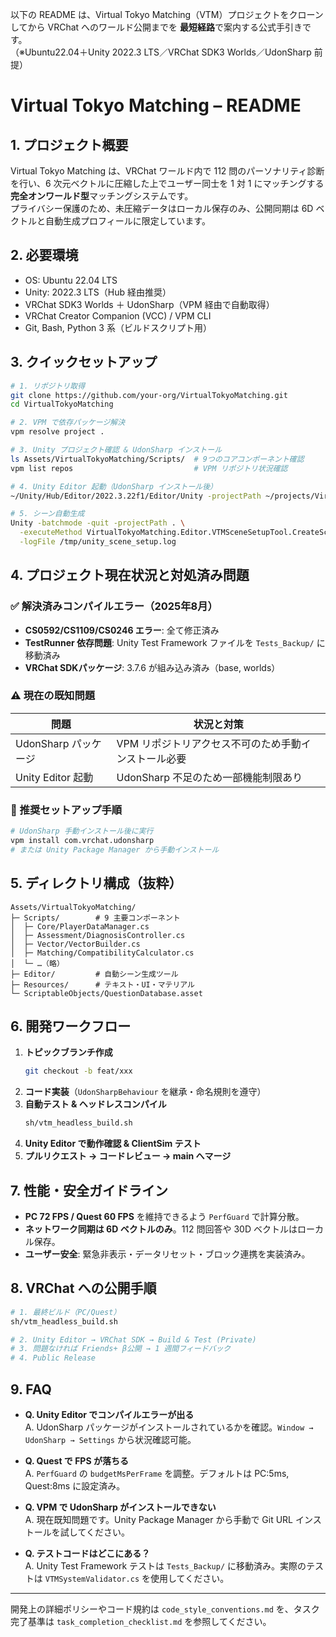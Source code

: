 以下の README は、Virtual Tokyo Matching（VTM）プロジェクトをクローンしてから VRChat へのワールド公開までを **最短経路**で案内する公式手引きです。  
（※Ubuntu22.04＋Unity 2022.3 LTS／VRChat SDK3 Worlds／UdonSharp 前提）

# Virtual Tokyo Matching – README

## 1. プロジェクト概要
Virtual Tokyo Matching は、VRChat ワールド内で 112 問のパーソナリティ診断を行い、6 次元ベクトルに圧縮した上でユーザー同士を 1 対 1 にマッチングする **完全オンワールド型**マッチングシステムです。  
プライバシー保護のため、未圧縮データはローカル保存のみ、公開同期は 6D ベクトルと自動生成プロフィールに限定しています。

## 2. 必要環境
- OS: Ubuntu 22.04 LTS  
- Unity: 2022.3 LTS（Hub 経由推奨）  
- VRChat SDK3 Worlds ＋ UdonSharp（VPM 経由で自動取得）  
- VRChat Creator Companion (VCC) / VPM CLI  
- Git, Bash, Python 3 系（ビルドスクリプト用）

## 3. クイックセットアップ

```bash
# 1. リポジトリ取得
git clone https://github.com/your-org/VirtualTokyoMatching.git
cd VirtualTokyoMatching

# 2. VPM で依存パッケージ解決
vpm resolve project .

# 3. Unity プロジェクト確認 & UdonSharp インストール
ls Assets/VirtualTokyoMatching/Scripts/  # 9つのコアコンポーネント確認
vpm list repos                           # VPM リポジトリ状況確認

# 4. Unity Editor 起動（UdonSharp インストール後）
~/Unity/Hub/Editor/2022.3.22f1/Editor/Unity -projectPath ~/projects/VirtualTokyoMatching

# 5. シーン自動生成
Unity -batchmode -quit -projectPath . \
  -executeMethod VirtualTokyoMatching.Editor.VTMSceneSetupTool.CreateSceneSetup \
  -logFile /tmp/unity_scene_setup.log
```

## 4. プロジェクト現在状況と対処済み問題

### ✅ 解決済みコンパイルエラー（2025年8月）
- **CS0592/CS1109/CS0246 エラー**: 全て修正済み
- **TestRunner 依存問題**: Unity Test Framework ファイルを `Tests_Backup/` に移動済み
- **VRChat SDKパッケージ**: 3.7.6 が組み込み済み（base, worlds）

### ⚠️ 現在の既知問題
| 問題 | 状況と対策 |
|------|-----------|
| UdonSharp パッケージ | VPM リポジトリアクセス不可のため手動インストール必要 |
| Unity Editor 起動 | UdonSharp 不足のため一部機能制限あり |

### 🔧 推奨セットアップ手順
```bash
# UdonSharp 手動インストール後に実行
vpm install com.vrchat.udonsharp
# または Unity Package Manager から手動インストール
```

## 5. ディレクトリ構成（抜粋）

```
Assets/VirtualTokyoMatching/
├─ Scripts/        # 9 主要コンポーネント
│  ├─ Core/PlayerDataManager.cs
│  ├─ Assessment/DiagnosisController.cs
│  ├─ Vector/VectorBuilder.cs
│  ├─ Matching/CompatibilityCalculator.cs
│  └─ …（略）
├─ Editor/         # 自動シーン生成ツール
├─ Resources/      # テキスト・UI・マテリアル
└─ ScriptableObjects/QuestionDatabase.asset
```

## 6. 開発ワークフロー

1. **トピックブランチ作成**
   ```bash
   git checkout -b feat/xxx
   ```
2. **コード実装**（`UdonSharpBehaviour` を継承・命名規則を遵守）
3. **自動テスト & ヘッドレスコンパイル**
   ```bash
   sh/vtm_headless_build.sh
   ```
4. **Unity Editor で動作確認 & ClientSim テスト**
5. **プルリクエスト → コードレビュー → main へマージ**

## 7. 性能・安全ガイドライン

- **PC 72 FPS / Quest 60 FPS** を維持できるよう `PerfGuard` で計算分散。  
- **ネットワーク同期は 6D ベクトルのみ**。112 問回答や 30D ベクトルはローカル保存。  
- **ユーザー安全**: 緊急非表示・データリセット・ブロック連携を実装済み。  

## 8. VRChat への公開手順

```bash
# 1. 最終ビルド（PC/Quest）
sh/vtm_headless_build.sh

# 2. Unity Editor → VRChat SDK → Build & Test (Private)
# 3. 問題なければ Friends+ β公開 → 1 週間フィードバック
# 4. Public Release
```

## 9. FAQ

- **Q. Unity Editor でコンパイルエラーが出る**  
  A. UdonSharp パッケージがインストールされているかを確認。`Window → UdonSharp → Settings` から状況確認可能。  

- **Q. Quest で FPS が落ちる**  
  A. `PerfGuard` の `budgetMsPerFrame` を調整。デフォルトは PC:5ms, Quest:8ms に設定済み。  

- **Q. VPM で UdonSharp がインストールできない**  
  A. 現在既知問題です。Unity Package Manager から手動で Git URL インストールを試してください。

- **Q. テストコードはどこにある？**  
  A. Unity Test Framework テストは `Tests_Backup/` に移動済み。実際のテストは `VTMSystemValidator.cs` を使用してください。  

***

開発上の詳細ポリシーやコード規約は `code_style_conventions.md` を、タスク完了基準は `task_completion_checklist.md` を参照してください。
